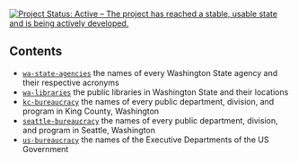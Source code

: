 
[![Project Status: Active – The project has reached a stable, usable state and is being actively developed.](http://www.repostatus.org/badges/latest/active.svg)](http://www.repostatus.org/#active)

Contents
--------

-   [`wa-state-agencies`](https://github.com/tiernanmartin/datasets/tree/master/wa-state-agencies) the names of every Washington State agency and their respective acronyms
-   [`wa-libraries`](https://github.com/tiernanmartin/datasets/tree/master/wa-libraries) the public libraries in Washington State and their locations
-   [`kc-bureaucracy`](https://github.com/tiernanmartin/datasets/tree/master/king-county-bureaucracy) the names of every public department, division, and program in King County, Washington
-   [`seattle-bureaucracy`](https://github.com/tiernanmartin/datasets/tree/master/seattle-bureaucracy) the names of every public department, division, and program in Seattle, Washington
-   [`us-bureaucracy`](https://github.com/tiernanmartin/datasets/tree/master/us-bureaucracy) the names of the Executive Departments of the US Government
